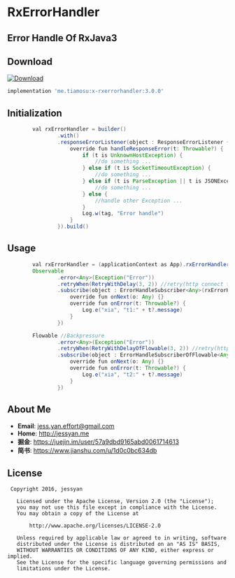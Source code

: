 # RxErrorHandler

## Error Handle Of RxJava3

## Download

[ ![Download](https://api.bintray.com/packages/weixia/maven/x-rxerrorhandler/images/download.svg) ](https://bintray.com/weixia/maven/x-rxerrorhandler/_latestVersion)

``` gradle
implementation 'me.tiamosu:x-rxerrorhandler:3.0.0'
```

## Initialization

``` java
        val rxErrorHandler = builder()
                .with()
                .responseErrorListener(object : ResponseErrorListener {
                    override fun handleResponseError(t: Throwable?) {
                        if (t is UnknownHostException) {
                            //do something ...
                        } else if (t is SocketTimeoutException) {
                            //do something ...
                        } else if (t is ParseException || t is JSONException) {
                            //do something ...
                        } else {
                            //handle other Exception ...
                        }
                        Log.w(tag, "Error handle")
                    }
                }).build()
```

## Usage

``` java
        val rxErrorHandler = (applicationContext as App).rxErrorHandler
        Observable
                .error<Any>(Exception("Error"))
                .retryWhen(RetryWithDelay(3, 2)) //retry(http connect timeout)
                .subscribe(object : ErrorHandleSubscriber<Any>(rxErrorHandler) {
                    override fun onNext(o: Any) {}
                    override fun onError(t: Throwable?) {
                        Log.e("xia", "t1:" + t?.message)
                    }
                })

        Flowable //Backpressure
                .error<Any>(Exception("Error"))
                .retryWhen(RetryWithDelayOfFlowable(3, 2)) //retry(http connect timeout)
                .subscribe(object : ErrorHandleSubscriberOfFlowable<Any>(rxErrorHandler) {
                    override fun onNext(o: Any) {}
                    override fun onError(t: Throwable?) {
                        Log.e("xia", "t2:" + t?.message)
                    }
                })
```

## About Me
* **Email**: <jess.yan.effort@gmail.com>  
* **Home**: <http://jessyan.me>
* **掘金**: <https://juejin.im/user/57a9dbd9165abd0061714613>
* **简书**: <https://www.jianshu.com/u/1d0c0bc634db>  

## License
```
 Copyright 2016, jessyan               
  
   Licensed under the Apache License, Version 2.0 (the "License");
   you may not use this file except in compliance with the License.
   You may obtain a copy of the License at   

       http://www.apache.org/licenses/LICENSE-2.0  

   Unless required by applicable law or agreed to in writing, software
   distributed under the License is distributed on an "AS IS" BASIS,
   WITHOUT WARRANTIES OR CONDITIONS OF ANY KIND, either express or implied.
   See the License for the specific language governing permissions and
   limitations under the License. 
```
